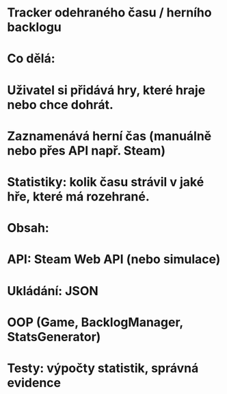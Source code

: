 # Tracker odehraného času / herního backlogu
# Co dělá:
# Uživatel si přidává hry, které hraje nebo chce dohrát.
# 
# Zaznamenává herní čas (manuálně nebo přes API např. Steam)
# 
# Statistiky: kolik času strávil v jaké hře, které má rozehrané.
# 
# Obsah:
# API: Steam Web API (nebo simulace)
# 
# Ukládání: JSON
# 
# OOP (Game, BacklogManager, StatsGenerator)
# 
# Testy: výpočty statistik, správná evidence
